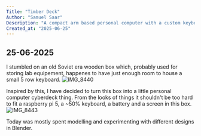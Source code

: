 ```yaml
---
Title: "Timber Deck"
Author: "Samuel Saar"
Description: "A compact arm based personal computer with a custom keyboard built inside a wooden box"
Created_at: "2025-06-25"
---
```


## 25-06-2025

I stumbled on an old Soviet era wooden box which, probably used for storing lab equipement, happenes to have just enough room to house a small 5 row keyboard. 
![IMG_8440](https://github.com/user-attachments/assets/3a428c1c-e0e2-4e43-9210-4d53cd151396)

Inspired by this, I have decided to turn this box into a little personal computer cyberdeck thing. From the looks of things it shouldn't be too hard to fit a raspberry pi 5, a ~50% keyboard, a battery and a screen in this box. 
![IMG_8443](https://github.com/user-attachments/assets/61b415c3-b99e-4d85-9bc2-4c3b376ab742)

Today was mostly spent modelling and experimenting with different designs in Blender.
